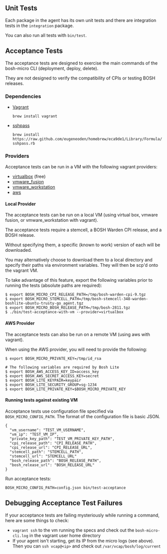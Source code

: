 ## Unit Tests

Each package in the agent has its own unit tests and there are integration tests in the `integration` package.

You can also run all tests with `bin/test`.


## Acceptance Tests

The acceptance tests are designed to exercise the main commands of the bosh-micro CLI (deployment, deploy, delete). 

They are not designed to verify the compatibility of CPIs or testing BOSH releases. 

### Dependencies

- [Vagrant](https://www.vagrantup.com/)

    `brew install vagrant`

- [sshpass](http://linux.die.net/man/1/sshpass)

    `brew install https://raw.github.com/eugeneoden/homebrew/eca9de1/Library/Formula/sshpass.rb`

### Providers

Acceptance tests can be run in a VM with the following vagrant providers:

* [virtualbox](https://www.virtualbox.org/) (free)
* [vmware_fusion](http://www.vmware.com/products/fusion)
* [vmware_workstation](http://www.vmware.com/products/workstation)
* [aws](http://aws.amazon.com/)

#### Local Provider

The acceptance tests can be run on a local VM (using virtual box, vmware fusion, or vmware_workstation with vagrant).

The acceptance tests require a stemcell, a BOSH Warden CPI release, and a BOSH release. 
  
Without specifying them, a specific (known to work) version of each will be downloaded.
  
You may alternatively choose to download them to a local directory and specify their paths via environment variables.
They will then be scp'd onto the vagrant VM.
  
To take advantage of this feature, export the following variables prior to running the tests (absolute paths are required):

```
$ export BOSH_MICRO_CPI_RELEASE_PATH=/tmp/bosh-warden-cpi-9.tgz
$ export BOSH_MICRO_STEMCELL_PATH=/tmp/bosh-stemcell-348-warden-boshlite-ubuntu-trusty-go_agent.tgz
$ export BOSH_MICRO_BOSH_RELEASE_PATH=/tmp/bosh-2811.tgz
$ ./bin/test-acceptance-with-vm --provider=virtualbox
```

#### AWS Provider

The acceptance tests can also be run on a remote VM (using aws with vagrant).

When using the AWS provider, you will need to provide the following:

```
$ export BOSH_MICRO_PRIVATE_KEY=/tmp/id_rsa

# The following variables are required by Bosh Lite
$ export BOSH_AWS_ACCESS_KEY_ID=access_key
$ export BOSH_AWS_SECRET_ACCESS_KEY=secret
$ export BOSH_LITE_KEYPAIR=keypair
$ export BOSH_LITE_SECURITY_GROUP=sg-1234
$ export BOSH_LITE_PRIVATE_KEY=$BOSH_MICRO_PRIVATE_KEY
```

#### Running tests against existing VM

Acceptance tests use configuration file specified via `BOSH_MICRO_CONFIG_PATH`. The format of the configuration file is basic JSON.

```
{
  "vm_username": "TEST_VM_USERNAME",
  "vm_ip": "TEST_VM_IP",
  "private_key_path": "TEST_VM_PRIVATE_KEY_PATH",
  "cpi_release_path": "CPI_RELEASE_PATH",
  "cpi_release_url": "CPI_RELEASE_URL",
  "stemcell_path": "STEMCELL_PATH",
  "stemcell_url": "STEMCELL_URL"
  "bosh_release_path": "BOSH_RELEASE_PATH",
  "bosh_release_url": "BOSH_RELEASE_URL"
}
```

Run acceptance tests:

```
BOSH_MICRO_CONFIG_PATH=config.json bin/test-acceptance
```

## Debugging Acceptance Test Failures

If your acceptance tests are failing mysteriously while running a command, here are some things to check:

 * `vagrant ssh` to the vm running the specs and check out the `bosh-micro-cli.log` in the vagrant user home directory
 * If your agent isn't starting, get its IP from the micro logs (see above). Then you can `ssh vcap@<ip>` and check out `/var/vcap/bosh/log/current`
